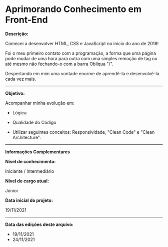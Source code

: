 # Aprimorando Conhecimento em Front-End


**Descrição:**

Comecei a desenvolver HTML, CSS e JavaScript no início do ano de 2018!

Foi o meu primeiro contato com a programação, a forma que uma página pode mudar de uma hora para outra com uma simples remoção de tag ou até mesmo não fechando-o com a barra Oblíqua "/". 

Despertando em mim uma vontade enorme de aprendê-la e desenvolvê-la cada vez mais.

-----------------------------------------------------------------------------------------------------------------------------------------------------------------------------------

**Objetivo:**

Acompanhar minha evolução em: 

- Lógica

- Qualidade do Código

- Utilizar seguintes conceitos: Responsividade, "Clean Code" e "Clean Architecture".

-----------------------------------------------------------------------------------------------------------------------------------------------------------------------------------

**Informações Complementares**

**Nível de conhecimento:**

Iniciante / Intermediário

**Nível de cargo atual:**

Júnior

**Data inicial do projeto:**

19/11/2021

-----------------------------------------------------------------------------------------------------------------------------------------------------------------------------------

**Data das edições deste arquivo:**

- 19/11/2021
- 24/11/2021

